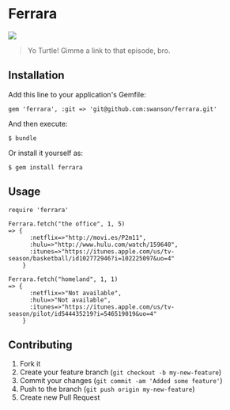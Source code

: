 # Ferrara

![](http://i.imgur.com/CNxNz.png)
> Yo Turtle! Gimme a link to that episode, bro.

## Installation

Add this line to your application's Gemfile:

    gem 'ferrara', :git => 'git@github.com:swanson/ferrara.git'

And then execute:

    $ bundle

Or install it yourself as:

    $ gem install ferrara

## Usage

    require 'ferrara'

    Ferrara.fetch("the office", 1, 5)
    => {
          :netflix=>"http://movi.es/P2m11", 
          :hulu=>"http://www.hulu.com/watch/159640", 
          :itunes=>"https://itunes.apple.com/us/tv-season/basketball/id102772946?i=102225097&uo=4"
        }
    
    Ferrara.fetch("homeland", 1, 1)
    => {
          :netflix=>"Not available", 
          :hulu=>"Not available", 
          :itunes=>"https://itunes.apple.com/us/tv-season/pilot/id544435219?i=546519019&uo=4"
        }

## Contributing

1. Fork it
2. Create your feature branch (`git checkout -b my-new-feature`)
3. Commit your changes (`git commit -am 'Added some feature'`)
4. Push to the branch (`git push origin my-new-feature`)
5. Create new Pull Request
